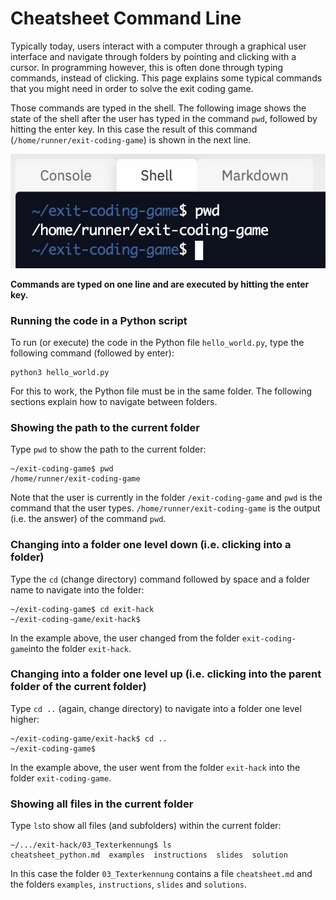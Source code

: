 # Cheatsheet Command Line
Typically today, users interact with a computer through a graphical user interface and navigate through folders by pointing and clicking with a cursor. In programming however, this is often done through typing commands, instead of clicking. This page explains some typical commands that you might need in order to solve the exit coding game.

Those commands are typed in the shell. The following image shows the state of the shell after the user has typed in the command `pwd`, followed by hitting the enter key. In this case the result of this command (`/home/runner/exit-coding-game`) is shown in the next line.

![typing commands in the repl.it shell](../img/shell.png?raw=true)

**Commands are typed on one line and are executed by hitting the enter key.**

### Running the code in a Python script
To run (or execute) the code in the Python file `hello_world.py`, type the following command (followed by enter):
```shell
python3 hello_world.py
```
For this to work, the Python file must be in the same folder. The following sections explain how to navigate between folders.

### Showing the path to the current folder
Type `pwd` to show the path to the current folder:
```console
~/exit-coding-game$ pwd
/home/runner/exit-coding-game
```
Note that the user is currently in the folder `/exit-coding-game` and `pwd` is the command that the user types. 
`/home/runner/exit-coding-game` is the output (i.e. the answer) of the command `pwd`.

### Changing into a folder one level down (i.e. clicking into a folder)
Type the `cd` (change directory) command followed by space and a folder name to navigate into the folder:
```console
~/exit-coding-game$ cd exit-hack
~/exit-coding-game/exit-hack$ 
```
In the example above, the user changed from the folder `exit-coding-game`into the folder `exit-hack`.

### Changing into a folder one level up (i.e. clicking into the parent folder of the current folder)
Type `cd ..` (again, change directory) to navigate into a folder one level higher:
```console
~/exit-coding-game/exit-hack$ cd ..
~/exit-coding-game$ 
```
In the example above, the user went from the folder `exit-hack` into the folder `exit-coding-game`.

### Showing all files in the current folder
Type `ls`to show all files (and subfolders) within the current folder:
```console
~/.../exit-hack/03_Texterkennung$ ls
cheatsheet_python.md  examples  instructions  slides  solution
```
In this case the folder `03_Texterkennung` contains a file `cheatsheet.md` and the folders `examples`, `instructions`, `slides` and `solutions`. 



